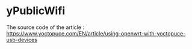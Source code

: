 yPublicWifi
===========
The source code of the article : https://www.yoctopuce.com/EN/article/using-openwrt-with-yoctopuce-usb-devices
